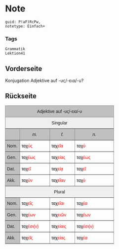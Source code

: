 # Note
```
guid: P!aF)RcPw,
notetype: Einfach+
```

### Tags
```
Grammatik
Lektion41
```

## Vorderseite
Konjugation Adjektive auf -υς/-εια/-υ?

## Rückseite
<style type="text/css">
.tg  {border-collapse:collapse;border-spacing:0;}
.tg td{border-color:black;border-style:solid;border-width:1px;font-family:Arial, sans-serif;font-size:14px;
  overflow:hidden;padding:10px 5px;word-break:normal;}
.tg th{border-color:black;border-style:solid;border-width:1px;font-family:Arial, sans-serif;font-size:14px;
  font-weight:normal;overflow:hidden;padding:10px 5px;word-break:normal;}
.tg .tg-z5p7{background-color:#C0C0C0;border-color:inherit;font-style:italic;text-align:center;vertical-align:top}
.tg .tg-yj5y{background-color:#efefef;border-color:inherit;text-align:center;vertical-align:top}
.tg .tg-qnro{border-color:inherit;color:#000000;text-align:left;vertical-align:bottom}
.tg .tg-d096{background-color:#C0C0C0;border-color:inherit;text-align:center;vertical-align:top}
.tg .tg-714q{background-color:#EFEFEF;border-color:inherit;text-align:center;vertical-align:top}
.tg .tg-iaeg{background-color:#C0C0C0;border-color:inherit;text-align:left;vertical-align:top}
</style>
<table class="tg" style="undefined;table-layout: fixed; width: 352px">
<colgroup>
<col style="width: 47px">
<col style="width: 97px">
<col style="width: 82px">
<col style="width: 126px">
</colgroup>
<thead>
<tr>
<th class="tg-d096" colspan="4">Adjektive auf  -υς/-εια/-υ</th>
</tr>
</thead>
<tbody>
<tr>
<td class="tg-714q" colspan="4">Singular</td>
</tr>
<tr>
<td class="tg-iaeg"></td>
<td class="tg-z5p7">m.</td>
<td class="tg-z5p7"><span style="font-style:italic">f.</span></td>
<td class="tg-z5p7"><span style="font-style:italic">n.</span></td>
</tr>
<tr>
<td class="tg-iaeg">Nom.</td>
<td class="tg-qnro">ταχ<font color="#ff0000">ύς</font></td>
<td class="tg-qnro">ταχ<font color="#ff0000">εῖα</font></td>
<td class="tg-qnro">ταχ<font color="#ff0000">ύ</font></td>
</tr>
<tr>
<td class="tg-iaeg">Gen.</td>
<td class="tg-qnro">ταχ<font color="#ff0000">έως</font></td>
<td class="tg-qnro">ταχ<font color="#ff0000">είας</font></td>
<td class="tg-qnro">ταχ<font color="#ff0000">έως</font></td>
</tr>
<tr>
<td class="tg-iaeg">Dat.</td>
<td class="tg-qnro">ταχ<font color="#ff0000">εῖ</font></td>
<td class="tg-qnro">ταχ<font color="#ff0000">είᾳ</font></td>
<td class="tg-qnro">ταχ<font color="#ff0000">εῖ</font></td>
</tr>
<tr>
<td class="tg-iaeg">Akk.</td>
<td class="tg-qnro">ταχ<font color="#ff0000">ύν</font></td>
<td class="tg-qnro">ταχ<font color="#ff0000">εῖαν</font></td>
<td class="tg-qnro">ταχ<font color="#ff0000">ύ</font></td>
</tr>
<tr>
<td class="tg-yj5y" colspan="4">Plural</td>
</tr>
<tr>
<td class="tg-iaeg">Nom.</td>
<td class="tg-qnro">ταχ<font color="#ff0000">εῖς</font></td>
<td class="tg-qnro">ταχ<font color="#ff0000">εῖαι</font></td>
<td class="tg-qnro">ταχ<font color="#ff0000">έα</font></td>
</tr>
<tr>
<td class="tg-iaeg">Gen.</td>
<td class="tg-qnro">ταχ<font color="#ff0000">έων</font></td>
<td class="tg-qnro">ταχ<font color="#ff0000">ειῶν</font></td>
<td class="tg-qnro">ταχ<font color="#ff0000">έων</font></td>
</tr>
<tr>
<td class="tg-iaeg">Dat.</td>
<td class="tg-qnro">ταχ<font color="#ff0000">έσι(ν)</font></td>
<td class="tg-qnro">ταχ<font color="#ff0000">είαις</font></td>
<td class="tg-qnro">ταχ<font color="#ff0000">έσι(ν)</font></td>
</tr>
<tr>
<td class="tg-iaeg">Akk.</td>
<td class="tg-qnro">ταχ<font color="#ff0000">εῖς</font></td>
<td class="tg-qnro">ταχ<font color="#ff0000">είας</font></td>
<td class="tg-qnro">ταχ<font color="#ff0000">έα</font></td>
</tr>
</tbody>
</table>
